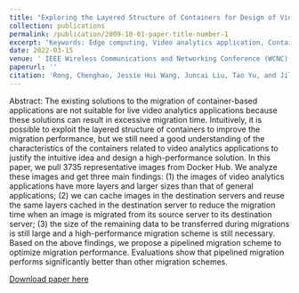 ```yaml
---
title: "Exploring the Layered Structure of Containers for Design of Video Analytics Application Migration"
collection: publications
permalink: /publication/2009-10-01-paper-title-number-1
excerpt: 'Keywords: Edge computing, Video analytics application, Container migration'
date: 2022-03-15
venue: ' IEEE Wireless Communications and Networking Conference (WCNC)'
paperurl: ''
citation: 'Rong, Chenghao, Jessie Hui Wang, Juncai Liu, Tao Yu, and Jilong Wang. "Exploring the Layered Structure of Containers for Design of Video Analytics Application Migration." In 2022 IEEE Wireless Communications and Networking Conference (WCNC), pp. 842-847. IEEE, 2022.'
---
```


Abstract: The existing solutions to the migration of container-based applications are not suitable for live video analytics applications because these solutions can result in excessive migration time. Intuitively, it is possible to exploit the layered structure of containers to improve the migration performance, but we still need a good understanding of the characteristics of the containers related to video analytics applications to justify the intuitive idea and design a high-performance solution. In this paper, we pull 3735 representative images from Docker Hub. We analyze these images and get three main findings: (1) the images of video analytics applications have more layers and larger sizes than that of general applications; (2) we can cache images in the destination servers and reuse the same layers cached in the destination server to reduce the migration time when an image is migrated from its source server to its destination server; (3) the size of the remaining data to be transferred during migrations is still large and a high-performance migration scheme is still necessary. Based on the above findings, we propose a pipelined migration scheme to optimize migration performance. Evaluations show that pipelined migration performs significantly better than other migration schemes.

[Download paper here](https://ieeexplore.ieee.org/abstract/document/9771659/)

